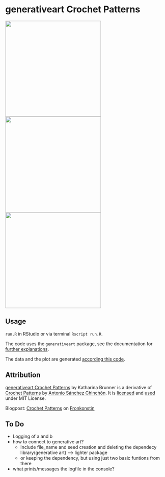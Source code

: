 # generativeart Crochet Patterns

<div style = "overflow: hidden;">
<img style = "width: 300px; float:left;" src="https://katharinabrunner.de/wp-content/uploads/2019/03/rings_small.png">

<img style = "width: 300px; float:left;" src="https://katharinabrunner.de/wp-content/uploads/2019/03/pentagon_small.png">

<img style = "width: 300px; float:left;" src="https://katharinabrunner.de/wp-content/uploads/2019/03/round_small.png">
</div>

## Usage

`run.R` in RStudio or via terminal `Rscript run.R`. 

The code uses the `generativeart` package, see the documentation for [further explanations](https://github.com/cutterkom/generativeart).

The data and the plot are generated [according this code](https://github.com/aschinchon/crochet-patterns/blob/master/crochet.R).


## Attribution

[generativeart Crochet Patterns](https://github.com/cutterkom/generativeart-crochet-patterns) by Katharina Brunner is a derivative of [Crochet Patterns](https://github.com/aschinchon/crochet-patterns) by [Antonio Sánchez Chinchón](https://github.com/aschinchon). It is [licensed](https://github.com/cutterkom/generativeart-crochet-patterns/blob/master/LICENSE) and [used](https://github.com/aschinchon/crochet-patterns/blob/master/LICENSE) under MIT License.

Blogpost: [Crochet Patterns](https://fronkonstin.com/2018/10/14/crochet-patterns/) on [Fronkonstin](https://fronkonstin.com/)

## To Do
- Logging of a and b
- how to connect to generative art? 
  - Include file_name and seed creation and deleting the dependecy library(generative art) --> lighter package
  - or keeping the dependency, but using just two basic funtions from there
- what prints/messages the logfile in the console?